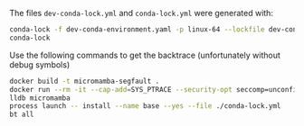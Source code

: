 The files `dev-conda-lock.yml` and `conda-lock.yml` were generated with:

```bash
conda-lock -f dev-conda-environment.yaml -p linux-64 --lockfile dev-conda-lock.yml
conda-lock
```

Use the following commands to get the backtrace (unfortunately without debug symbols)

```bash
docker build -t micromamba-segfault .
docker run --rm -it --cap-add=SYS_PTRACE --security-opt seccomp=unconfined micromamba-segfault bash
lldb micromamba
process launch -- install --name base --yes --file ./conda-lock.yml
bt all
```
